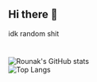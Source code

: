 ## Hi there 👋

idk random shit<br/>

#

![Rounak's GitHub stats](https://github-readme-stats.zohan.tech/api?username=rounk-ctrl&show_icons=true&theme=dark)<br/>
![Top Langs](https://github-readme-stats.zohan.tech/api/top-langs/?username=rounk-ctrl&layout=compact&theme=dark)
